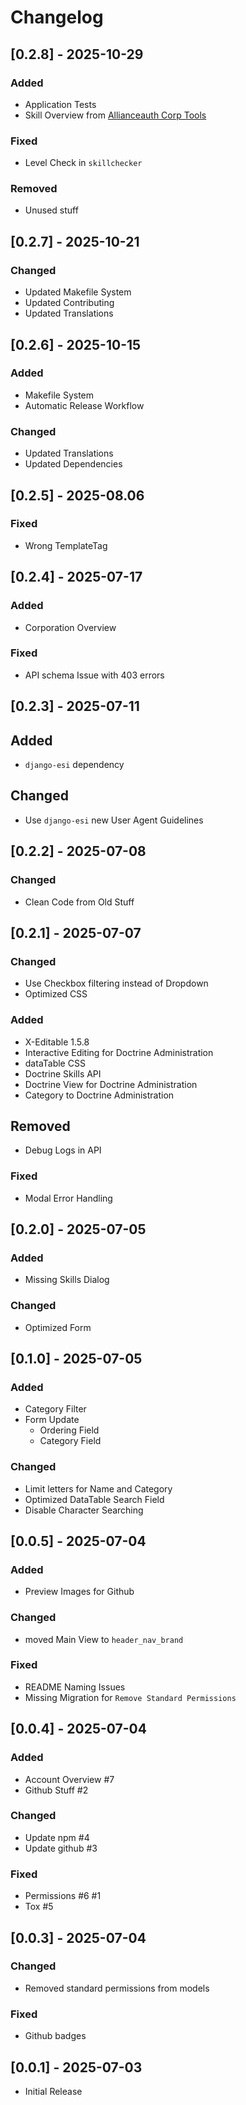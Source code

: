 # Changelog

## [0.2.8] - 2025-10-29

### Added

- Application Tests
- Skill Overview from [Allianceauth Corp Tools](https://github.com/Solar-Helix-Independent-Transport/allianceauth-corp-tools/blob/master/corptools/templatetags/fittings_skill_tree.py)

### Fixed

- Level Check in `skillchecker`

### Removed

- Unused stuff

## [0.2.7] - 2025-10-21

### Changed

- Updated Makefile System
- Updated Contributing
- Updated Translations

## [0.2.6] - 2025-10-15

### Added

- Makefile System
- Automatic Release Workflow

### Changed

- Updated Translations
- Updated Dependencies

## [0.2.5] - 2025-08.06

### Fixed

- Wrong TemplateTag

## [0.2.4] - 2025-07-17

### Added

- Corporation Overview

### Fixed

- API schema Issue with 403 errors

## [0.2.3] - 2025-07-11

## Added

- `django-esi` dependency

## Changed

- Use `django-esi` new User Agent Guidelines

## [0.2.2] - 2025-07-08

### Changed

- Clean Code from Old Stuff

## [0.2.1] - 2025-07-07

### Changed

- Use Checkbox filtering instead of Dropdown
- Optimized CSS

### Added

- X-Editable 1.5.8
- Interactive Editing for Doctrine Administration
- dataTable CSS
- Doctrine Skills API
- Doctrine View for Doctrine Administration
- Category to Doctrine Administration

## Removed

- Debug Logs in API

### Fixed

- Modal Error Handling

## [0.2.0] - 2025-07-05

### Added

- Missing Skills Dialog

### Changed

- Optimized Form

## [0.1.0] - 2025-07-05

### Added

- Category Filter
- Form Update
  - Ordering Field
  - Category Field

### Changed

- Limit letters for Name and Category
- Optimized DataTable Search Field
- Disable Character Searching

## [0.0.5] - 2025-07-04

### Added

- Preview Images for Github

### Changed

- moved Main View to `header_nav_brand`

### Fixed

- README Naming Issues
- Missing Migration for `Remove Standard Permissions`

## [0.0.4] - 2025-07-04

### Added

- Account Overview #7
- Github Stuff #2

### Changed

- Update npm #4
- Update github #3

### Fixed

- Permissions #6 #1
- Tox #5

## [0.0.3] - 2025-07-04

### Changed

- Removed standard permissions from models

### Fixed

- Github badges

## [0.0.1] - 2025-07-03

- Initial Release
